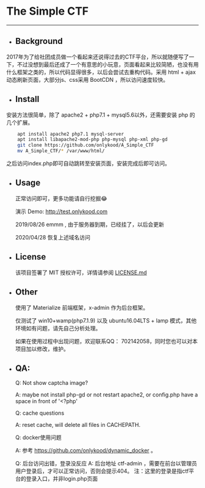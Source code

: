 # The Simple CTF

---

* ## Background

2017年为了给社团成员做一个看起来还说得过去的CTF平台，所以就随便写了一下，不过没想到最后还成了一个有意思的小玩意，页面看起来比较简陋，也没有用什么框架之类的，所以代码显得很多，以后会尝试去重构代码。采用 html + ajax 动态刷新页面，大部分js、css采用 BootCDN ，所以访问速度较快。

* ## Install

安装方法很简单，除了 apache2 + php7.1 + mysql5.6以外，还需要安装 php 的几个扩展。

```bash
    apt install apache2 php7.1 mysql-server
    apt install libapache2-mod-php php-mysql php-xml php-gd
    git clone https://github.com/onlykood/A_Simple_CTF
    mv A_Simple_CTF/* /var/www/html/
```

之后访问index.php即可自动跳转至安装页面，安装完成后即可访问。

* ## Usage

    正常访问即可，更多功能请自行挖掘😂

    演示 Demo: <http://test.onlykood.com>

    2019/08/26
    emmm , 由于服务器到期，已经挂了，以后会更新

    2020/04/28
    恢复上述域名访问

* ## License

    该项目签署了 MIT 授权许可，详情请参阅 [LICENSE.md](https://github.com/onlykood/A_Simple_CTF/master/LICENSE)

* ## Other

    使用了 Materialize 前端框架，x-admin 作为后台框架。

    仅测试了 win10+wamp(php7.1.9) 以及 ubuntu16.04LTS + lamp 模式，其他环境如有问题，请先自己分析处理。

    如果在使用过程中出现问题，欢迎联系QQ： 702142058，同时您也可以对本项目加以修改，维护。

* ## QA:
    Q: Not show captcha image?

    A: maybe not install php-gd or not restart apache2, or config.php have a space in front of '<?php'

    Q: cache questions

    A: reset cache, will delete all files in CACHEPATH.
    
    Q: docker使用问题

    A: 参考 https://github.com/onlykood/dynamic_docker 。

    Q: 后台访问出错，登录没反应
    A: 后台地址 ctf-admin ，需要在前台以管理员用户登录后，才可以正常访问，否则会提示404。
       注：这里的登录是指ctf平台的登录入口，并非login.php页面
